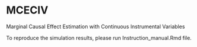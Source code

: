 # MCECIV
Marginal Causal Effect Estimation with Continuous Instrumental Variables

To reproduce the simulation results, please run Instruction_manual.Rmd file.
